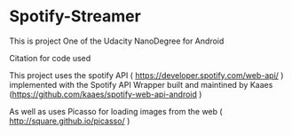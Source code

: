 # Spotify-Streamer
This is project One of the Udacity NanoDegree for Android

Citation for code used

This project uses the spotify API ( https://developer.spotify.com/web-api/ ) implemented with the Spotify API Wrapper 
built and maintined by Kaaes (https://github.com/kaaes/spotify-web-api-android )

As well as uses Picasso for loading images from the web ( http://square.github.io/picasso/ )
